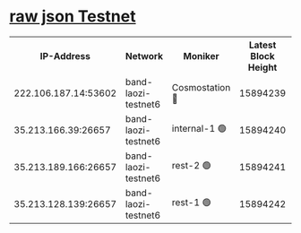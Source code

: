 
[raw json Testnet](https://rpc-check.bandt.stavr.tech/bandt/rpcbandt_result.json)
=

<table><tr><th>IP-Address</th><th>Network</th><th>Moniker</th><th>Latest Block Height</th><th>Earliest Block Height</th><th>Catching Up</th><th>Tx Index</th><th>Voting Power</th><th>Scan Time</th></tr><tr><td>222.106.187.14:53602</td><td>band-laozi-testnet6</td><td>Cosmostation 🔴</td><td>15894239</td><td>15423001</td><td>False</td><td>on</td><td>2203623</td><td>2024-02-16T00:16:17.088665542UTC</td></tr><tr><td>35.213.166.39:26657</td><td>band-laozi-testnet6</td><td>internal-1 🟢</td><td>15894240</td><td>15794240</td><td>False</td><td>on</td><td>0</td><td>2024-02-16T00:16:18.015143887UTC</td></tr><tr><td>35.213.189.166:26657</td><td>band-laozi-testnet6</td><td>rest-2 🟢</td><td>15894241</td><td>15794241</td><td>False</td><td>on</td><td>0</td><td>2024-02-16T00:16:19.022003023UTC</td></tr><tr><td>35.213.128.139:26657</td><td>band-laozi-testnet6</td><td>rest-1 🟢</td><td>15894242</td><td>15794242</td><td>False</td><td>on</td><td>0</td><td>2024-02-16T00:16:22.016761763UTC</td></tr></table>
